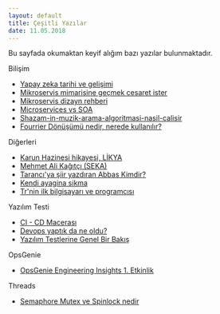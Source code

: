 ```yaml
---
layout: default
title: Çeşitli Yazılar
date: 11.05.2018
---
```


Bu sayfada okumaktan keyif alığım bazı yazılar bulunmaktadır.  

Bilişim
*   [Yapay zeka tarihi ve gelişimi](https://medium.com/deep-learning-turkiye/motivasyon-yapay-zeka-ve-derin-%C3%B6%C4%9Frenme-48d09355388d)
*   [Mikroservis mimarisine geçmek cesaret ister](https://medium.com/m%C3%BChendis-kafas%C4%B1/mikroservis-mimarisine-ge%C3%A7mek-cesaret-i%C5%9Fidir-49a83f736c04)
*   [Mikroservis dizayn rehberi](https://medium.com/platform-engineer/microservices-design-guide-eca0b799a7e8)
*   [Microservices vs SOA](https://dzone.com/articles/microservices-vs-soa-whats-the-difference)
*   [Shazam-in-muzik-arama-algoritmasi-nasil-calisir](http://devnot.com/2018/shazam-in-muzik-arama-algoritmasi-nasil-calisir/)
*   [Fourrier Dönüşümü nedir, nerede kullanılır?](https://evrimagaci.org/fourier-donusumu-internette-muzik-ve-fotograf-paylasimini-mumkun-kilan-matematik-7728)

Diğerleri
*   [Karun Hazinesi hikayesi, LİKYA](https://yikaroglu.wordpress.com/2016/03/05/usak-karun-hazinesinin-garip-hikayesi)
*   [Mehmet Ali Kağıtçı (SEKA)](http://www.milliyet.com.tr/2004/06/05/business/bus03.html)
*   [Tarancı'ya şiir yazdıran Abbas Kimdir?](http://www.haber7.com/kultur/haber/692325-taranciya-siir-yazdiran-abbas-kimdi)
*   [Kendi ayagina sikma](https://www.selcukermaya.com/tr/kendi-ayagina-sikma/)
*   [Tr'nin ilk bilgisayarı ve programcısı](https://www.capital.com.tr/sektorler/teknoloji/ibm-mudurunden-bir-donemin-oykusu)

Yazılım Testi
*   [CI - CD Macerası](https://labs.ideasoft.com.tr/ci-cd-maceras%C4%B1-episode-i-iv-test-d%C3%BCnyas%C4%B1na-derinlemesine-giri%C5%9F-3642ed73ff28)
*   [Devops yaptık da ne oldu?](https://medium.com/hesapkurdu-development/devops-yapt%C4%B1k-da-noldu-fd3226d5eba4)
*   [Yazılım Testlerine Genel Bir Bakış](https://medium.com/bili%C5%9Fim-hareketi/yaz%C4%B1l%C4%B1m-testlerine-genel-bak%C4%B1%C5%9F-b6fe6336fa4e)

OpsGenie
*   [OpsGenie Engineering Insights 1\. Etkinlik](https://engineering.opsgenie.com/oginsights-1-microservices-architecture-containers-on-aws-af0da46daede)

Threads
*   [Semaphore Mutex ve Spinlock nedir](https://medium.com/@gokhansengun/semaphore-mutex-ve-spinlock-nedir-ve-ne-i%C5%9Fe-yarar-ba552a17c03)
